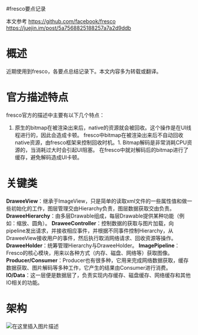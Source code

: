 #fresco要点记录
>  
 本文参考 https://github.com/facebook/fresco https://juejin.im/post/5a7568825188257a7a2d9ddb 


# 概述

近期使用到fresco，各要点总结记录下。本文内容多为转载或翻译。

# 官方描述特点

fresco官方的描述中主要有以下几个特点：
1. 原生的bitmap在被渲染出来后，native的资源就会被回收。这个操作是在UI线程进行的，因此会造成卡顿。 fresco中bitmap在被渲染出来后不自动回收native资源，由fresco框架来控制回收时机。1. Bitmap解码是非常消耗CPU资源的，当消耗过大时会引起UI阻塞。 在fresco中就对解码后的bitmap进行了缓存，避免解码造成UI卡顿。
# 关键类

**DraweeView**：继承于ImageView，只是简单的读取xml文件的一些属性值和做一些初始化的工作，图层管理交由Hierarchy负责，图层数据获取交由负责。 **DraweeHierarchy**：由多层Drawable组成，每层Drawable提供某种功能（例如：缩放、圆角）。 **DraweeController**：控制数据的获取与图片加载，向pipeline发出请求，并接收相应事件，并根据不同事件控制Hierarchy，从DraweeView接收用户的事件，然后执行取消网络请求、回收资源等操作。 **DraweeHolder**：统筹管理Hierarchy与DraweeHolder。 **ImagePipeline**：Fresco的核心模块，用来以各种方式（内存、磁盘、网络等）获取图像。 **Producer/Consumer**：Producer也有很多种，它用来完成网络数据获取，缓存数据获取、图片解码等多种工作，它产生的结果由Consumer进行消费。 **IO/Data**：这一层便是数据层了，负责实现内存缓存、磁盘缓存、网络缓存和其他IO相关的功能。

# 架构

<img src="https://raw.githubusercontent.com/Double2hao/xujiajia_blog/main/img/16209911389140.png " alt="在这里插入图片描述">